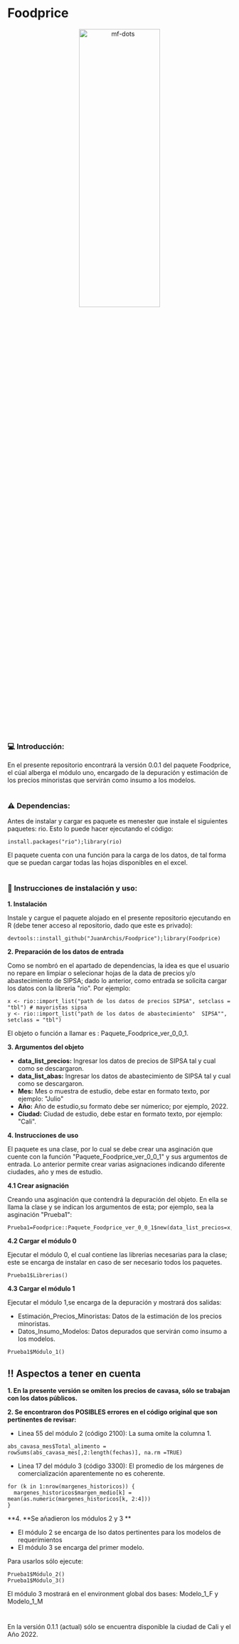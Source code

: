 # Foodprice

<p align="center">
<a name="top" href="#"> <img src="https://media2.giphy.com/media/rGlAZysKBcjRCkAX7S/giphy.gif" alt="mf-dots" height="40%" width="60%"/> </a>

# 

### :computer: **Introducción:**

En el presente repositorio encontrará la versión 0.0.1 del paquete Foodprice, el cúal alberga el módulo uno, encargado de la depuración y estimación de los precios minoristas que servirán como insumo a los modelos.

#

### :warning: **Dependencias:**

Antes de instalar y cargar es paquete es menester que instale el siguientes paquetes: rio. Esto lo puede hacer ejecutando el código:

```
install.packages("rio");library(rio)

```
El paquete cuenta con una función para la carga de los datos, de tal forma que se puedan cargar todas las hojas disponibles en el excel.
#

### :wrench: **Instrucciones de instalación y uso:**



**1. Instalación**
            
Instale y cargue el paquete alojado en el presente repositorio ejecutando en R (debe tener acceso al repositorio, dado que este es privado):            

```
devtools::install_github("JuanArchis/Foodprice");library(Foodprice)
```

**2. Preparación de los datos de entrada**

Como se nombró en el apartado de dependencias, la idea es que el usuario no repare en limpiar o selecionar hojas de la data de precios y/o abastecimiento de SIPSA; dado lo anterior, como
entrada se solicita cargar los datos con la libreria "rio". Por ejemplo:


```
x <- rio::import_list("path de los datos de precios SIPSA", setclass = "tbl") # mayoristas sipsa
y <- rio::import_list("path de los datos de abastecimiento"  SIPSA"", setclass = "tbl")
```
El objeto o función a llamar es : Paquete_Foodprice_ver_0_0_1.

**3. Argumentos del objeto**

- **data_list_precios:** Ingresar los datos de precios de SIPSA tal y cual como se descargaron.
- **data_list_abas:** Ingresar los datos de abastecimiento de SIPSA tal y cual como se descargaron.
- **Mes:** Mes o muestra de estudio, debe estar en formato texto, por ejemplo: "Julio"
- **Año:** Año de estudio,su formato debe ser númerico; por ejemplo, 2022.
- **Ciudad:** Ciudad de estudio, debe estar en formato texto, por ejemplo: "Cali".
            

            
**4. Instrucciones de uso**

El paquete es una clase, por lo cual se debe crear una asginación que cuente con la función "Paquete_Foodprice_ver_0_0_1" y sus argumentos de entrada. Lo anterior permite crear varias asignaciones indicando diferente ciudades, año y mes de estudio.

**4.1 Crear asignación**
            
Creando una asginación que contendrá la depuración del objeto. En ella se llama la clase y se indican los argumentos de esta; por ejemplo, sea la asginación "Prueba1":  
            
```
Prueba1=Foodprice::Paquete_Foodprice_ver_0_0_1$new(data_list_precios=x,data_list_abas=y,Mes="Julio",Año=2022,Ciudad="Cali")
```
            
**4.2 Cargar el módulo 0**  
            
Ejecutar el módulo 0, el cual contiene las librerias necesarias para la clase; este se encarga de instalar en caso de ser necesario todos los paquetes.

            
```
Prueba1$Librerias()
```
            
**4.3 Cargar el módulo 1**
            
Ejecutar el módulo 1,se encarga de la depuración y mostrará dos salidas: 
- Estimación_Precios_Minoristas: Datos de la estimación de los precios minoristas.
- Datos_Insumo_Modelos: Datos depurados que servirán como insumo a los modelos.
```        
Prueba1$Módulo_1()
```
  
## :bangbang: Aspectos a tener en cuenta
  
**1. En la presente versión se omiten los precios de cavasa, sólo se trabajan con los datos públicos.**
  
**2. Se encontraron dos POSIBLES errores en el código original que son pertinentes de revisar:**
  
- Linea 55 del módulo 2 (código 2100): La suma omite la columna 1.
  
```
abs_cavasa_mes$Total_alimento = rowSums(abs_cavasa_mes[,2:length(fechas)], na.rm =TRUE)

```
  
- Linea 17 del módulo 3 (código 3300): El promedio de los márgenes de comercialización aparentemente no es coherente.
  
```
for (k in 1:nrow(margenes_historicos)) {
  margenes_historicos$margen_medio[k] = mean(as.numeric(margenes_historicos[k, 2:4]))
} 
```
  
**4. **Se añadieron los módulos 2 y 3 **
            
- El módulo 2 se encarga de lso datos pertinentes para los modelos de requerimientos
- El módulo 3 se encarga del primer modelo.

Para usarlos sólo ejecute:
            
```  
Prueba1$Módulo_2()
Prueba1$Módulo_3()
```            
El módulo 3 mostrará en el environment global dos bases: Modelo_1_F y Modelo_1_M            
#
            
En la versión 0.1.1 (actual) sólo se encuentra disponible la ciudad  de Cali y el Año 2022.
